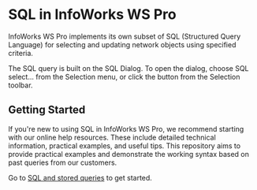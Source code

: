 # SQL in InfoWorks WS Pro

InfoWorks WS Pro implements its own subset of SQL (Structured Query Language) for selecting and updating network objects using specified criteria.

The SQL query is built on the SQL Dialog. To open the dialog, choose SQL select... from the Selection menu, or click the button from the Selection toolbar.

## Getting Started

If you're new to using SQL in InfoWorks WS Pro, we recommend starting with our online help resources. These include detailed technical information, practical examples, and useful tips. This repository aims to provide practical examples and demonstrate the working syntax based on past queries from our customers.

Go to [SQL and stored queries](https://help.autodesk.com/view/IWWSPRO/2025/ENU/?guid=GUID-A3764FD3-E96C-44D9-BC00-A9DEDDAC2A82) to get started.
